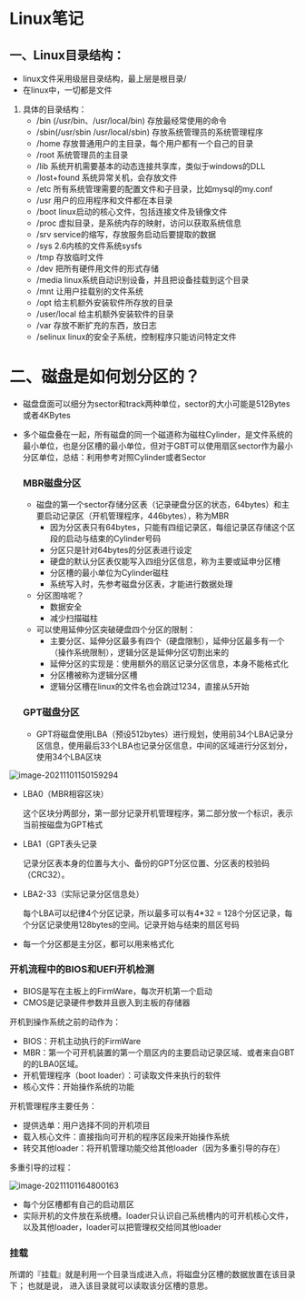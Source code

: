 # Linux笔记



## 一、Linux目录结构：

* linux文件采用级层目录结构，最上层是根目录/
* 在linux中，一切都是文件

1. 具体的目录结构：
   * /bin (/usr/bin、/usr/local/bin)	存放最经常使用的命令
   * /sbin(/usr/sbin /usr/local/sbin)   存放系统管理员的系统管理程序
   * /home 存放普通用户的主目录，每个用户都有一个自己的目录
   * /root  系统管理员的主目录
   * /lib  系统开机需要基本的动态连接共享库，类似于windows的DLL
   * /lost+found  系统异常关机，会存放文件
   * /etc 所有系统管理需要的配置文件和子目录，比如mysql的my.conf
   * /usr 用户的应用程序和文件都在本目录
   * /boot linux启动的核心文件，包括连接文件及镜像文件
   * /proc 虚拟目录，是系统内存的映射，访问以获取系统信息
   * /srv service的缩写，存放服务启动后要提取的数据
   * /sys 2.6内核的文件系统sysfs
   * /tmp 存放临时文件
   * /dev 把所有硬件用文件的形式存储
   * /media linux系统自动识别设备，并且把设备挂载到这个目录
   * /mnt 让用户挂载别的文件系统
   * /opt 给主机额外安装软件所存放的目录
   * /user/local 给主机额外安装软件的目录
   * /var 存放不断扩充的东西，放日志
   * /selinux linux的安全子系统，控制程序只能访问特定文件

# 二、磁盘是如何划分区的？

* 磁盘盘面可以细分为sector和track两种单位，sector的大小可能是512Bytes或者4KBytes

* 多个磁盘叠在一起，所有磁盘的同一个磁道称为磁柱Cylinder，是文件系统的最小单位，也是分区槽的最小单位，但对于GBT可以使用扇区sector作为最小分区单位，总结：利用参考对照Cylinder或者Sector

  ### MBR磁盘分区

  * 磁盘的第一个sector存储分区表（记录硬盘分区的状态，64bytes）和主要启动记录区（开机管理程序，446bytes），称为MBR
    * 因为分区表只有64bytes，只能有四组记录区，每组记录区存储这个区段的启动与结束的Cylinder号码
    * 分区只是针对64bytes的分区表进行设定
    * 硬盘的默认分区表仅能写入四组分区信息，称为主要或延申分区槽
    * 分区槽的最小单位为Cylinder磁柱
    * 系统写入时，先参考磁盘分区表，才能进行数据处理
  * 分区图啥呢？
    * 数据安全
    * 减少扫描磁柱
  * 可以使用延伸分区突破硬盘四个分区的限制：
    * 主要分区、延伸分区最多有四个（硬盘限制），延伸分区最多有一个（操作系统限制），逻辑分区是延伸分区切割出来的
    * 延伸分区的实现是：使用额外的扇区记录分区信息，本身不能格式化
    * 分区槽被称为逻辑分区槽
    * 逻辑分区槽在linux的文件名也会跳过1234，直接从5开始

  ### GPT磁盘分区

  * GPT将磁盘使用LBA（预设512bytes）进行规划，使用前34个LBA记录分区信息，使用最后33个LBA也记录分区信息，中间的区域进行分区划分，使用34个LBA区块

![image-20211101150159294](C:/Users/lenovo/AppData/Roaming/Typora/typora-user-images/image-20211101150159294.png)

* LBA0（MBR相容区块）

  这个区块分两部分，第一部分记录开机管理程序，第二部分放一个标识，表示当前按磁盘为GPT格式

* LBA1（GPT表头记录

  记录分区表本身的位置与大小、备份的GPT分区位置、分区表的校验码（CRC32）。

* LBA2-33（实际记录分区信息处）

  每个LBA可以纪律4个分区记录，所以最多可以有4*32 = 128个分区记录，每个分区记录使用128bytes的空间。记录开始与结束的扇区号码

* 每一个分区都是主分区，都可以用来格式化

###   开机流程中的BIOS和UEFI开机检测

* BIOS是写在主板上的FirmWare，每次开机第一个启动
* CMOS是记录硬件参数并且嵌入到主板的存储器

开机到操作系统之前的动作为：

* BIOS：开机主动执行的FirmWare
* MBR：第一个可开机装置的第一个扇区内的主要启动记录区域、或者来自GBT的的LBA0区域。
* 开机管理程序（boot loader）：可读取文件来执行的软件
* 核心文件：开始操作系统的功能

开机管理程序主要任务：

* 提供选单：用户选择不同的开机项目
* 载入核心文件：直接指向可开机的程序区段来开始操作系统
* 转交其他loader：将开机管理功能交给其他loader（因为多重引导的存在）

多重引导的过程：

![image-20211101164800163](C:/Users/lenovo/AppData/Roaming/Typora/typora-user-images/image-20211101164800163.png)

* 每个分区槽都有自己的启动扇区
* 实际开机的文件放在系统槽。loader只认识自己系统槽内的可开机核心文件，以及其他loader，loader可以把管理权交给同其他loader

### 挂载

所谓的『挂载』就是利用一个目录当成进入点，将磁盘分区槽的数据放置在该目录下； 也就是说， 进入该目录就可以读取该分区槽的意思。

